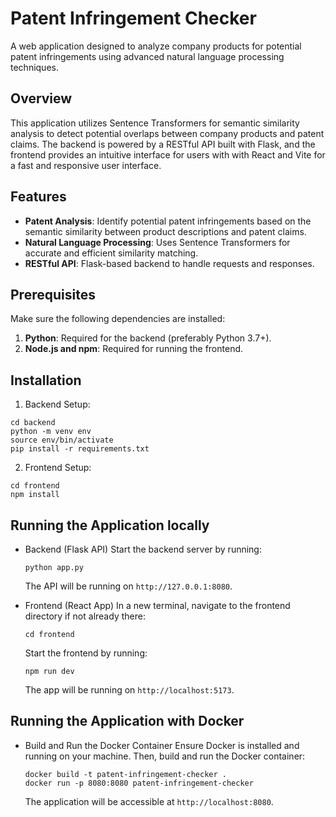 # Patent Infringement Checker

A web application designed to analyze company products for potential patent infringements using advanced natural language processing techniques.

## Overview

This application utilizes Sentence Transformers for semantic similarity analysis to detect potential overlaps between company products and patent claims. The backend is powered by a RESTful API built with Flask, and the frontend provides an intuitive interface for users with with React and Vite for a fast and responsive user interface.

## Features

- **Patent Analysis**: Identify potential patent infringements based on the semantic similarity between product descriptions and patent claims.
- **Natural Language Processing**: Uses Sentence Transformers for accurate and efficient similarity matching.
- **RESTful API**: Flask-based backend to handle requests and responses.

## Prerequisites

Make sure the following dependencies are installed:

1. **Python**: Required for the backend (preferably Python 3.7+).
2. **Node.js and npm**: Required for running the frontend.

## Installation

1. Backend Setup:

```
cd backend
python -m venv env
source env/bin/activate
pip install -r requirements.txt
```

2. Frontend Setup:

```
cd frontend
npm install
```

## Running the Application locally

- Backend (Flask API)
  Start the backend server by running:

  ```
  python app.py
  ```

  The API will be running on `http://127.0.0.1:8080`.

- Frontend (React App)
  In a new terminal, navigate to the frontend directory if not already there:
  ```
  cd frontend
  ```
  Start the frontend by running:
  ```
  npm run dev
  ```
  The app will be running on `http://localhost:5173`.

## Running the Application with Docker

- Build and Run the Docker Container
  Ensure Docker is installed and running on your machine. Then, build and run the Docker container:

  ```
  docker build -t patent-infringement-checker .
  docker run -p 8080:8080 patent-infringement-checker
  ```

  The application will be accessible at `http://localhost:8080`.
